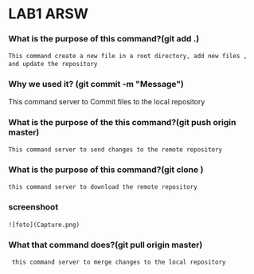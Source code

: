 
# LAB1 ARSW

### What is the purpose of this command?(git add .)
	This command create a new file in a root directory, add new files , and update the repository
### Why we used it? (git commit -m "Message")
This command server to Commit files to the local repository
### What is the purpose of the this command?(git push origin master)
	This command server to send changes to the remote repository
### What is the purpose of this command?(git clone <repository>)
	this command server to download the remote repository
	
### screenshoot
	![foto](Capture.png)
	
### What that command does?(git pull origin master)
	 this command server to merge changes to the local repository
	 
